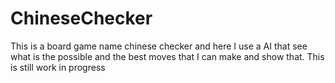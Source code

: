 # ChineseChecker
This is a board game name chinese checker and here I use a AI that see what is the possible and the best moves that I can make and show that. This is still work in progress
